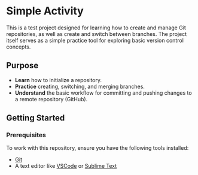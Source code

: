 # Simple Activity

This is a test project designed for learning how to create and manage Git repositories, as well as create and switch between branches. The project itself serves as a simple practice tool for exploring basic version control concepts.

## Purpose

- **Learn** how to initialize a repository.
- **Practice** creating, switching, and merging branches.
- **Understand** the basic workflow for committing and pushing changes to a remote repository (GitHub).

## Getting Started

### Prerequisites

To work with this repository, ensure you have the following tools installed:

- [Git](https://git-scm.com/)
- A text editor like [VSCode](https://code.visualstudio.com/) or [Sublime Text](https://www.sublimetext.com/)
